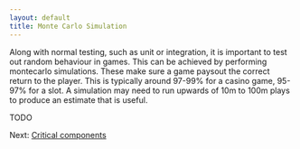 ```yaml
---
layout: default
title: Monte Carlo Simulation
---
```

Along with normal testing, such as unit or integration, it is important to test out random behaviour in games. This can be achieved by performing montecarlo simulations. These make sure a game paysout the correct return to the player. This is typically around 97-99% for a casino game, 95-97% for a slot. A simulation may need to run upwards of 10m to 100m plays to produce an estimate that is useful.

TODO

Next: [Critical components](critical-components)
